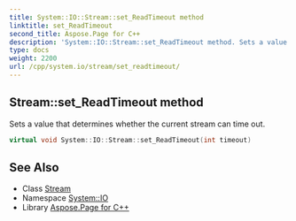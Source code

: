 ```yaml
---
title: System::IO::Stream::set_ReadTimeout method
linktitle: set_ReadTimeout
second_title: Aspose.Page for C++
description: 'System::IO::Stream::set_ReadTimeout method. Sets a value that determines whether the current stream can time out in C++.'
type: docs
weight: 2200
url: /cpp/system.io/stream/set_readtimeout/
---
```

## Stream::set_ReadTimeout method


Sets a value that determines whether the current stream can time out.

```cpp
virtual void System::IO::Stream::set_ReadTimeout(int timeout)
```

## See Also

* Class [Stream](../)
* Namespace [System::IO](../../)
* Library [Aspose.Page for C++](../../../)
